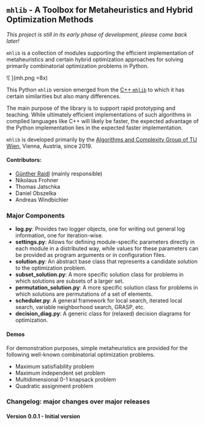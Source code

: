 ## `mhlib` - A Toolbox for Metaheuristics and Hybrid Optimization Methods

_This project is still in its early phase of development, please come back later!_

`mhlib` is a collection of modules supporting the efficient implementation of metaheuristics 
and certain hybrid optimization approaches for solving primarily combinatorial optimization 
problems in Python.

![ ](mh.png =8x)

This Python `mhlib` version emerged from the 
[C++ `mhlib`](https://bitbucket.org/ads-tuwien/mhlib) to which it has certain similarities 
but also many differences.

The main purpose of the library is to support rapid prototyping and teaching. 
While ultimately efficient implementations of such algorithms in compiled 
languages like C++ will likely be faster, the expected advantage of the Python
implementation lies in the expected faster implementation.

`mhlib` is developed primarily by the 
[Algorithms and Complexity Group of TU Wien](https://www.ac.tuwien.ac.at), 
Vienna, Austria, since 2019.

#### Contributors:
- [Günther Raidl](https://www.ac.tuwien.ac.at/raidl) (mainly responsible)
- Nikolaus Frohner
- Thomas Jatschka
- Daniel Obszelka
- Andreas Windbichler

### Major Components

- **log.py**:
    Provides two logger objects, one for writing out general log information, one for 
    iteration-wise.
- **settings.py**:
    Allows for defining module-specific parameters directly in each module in a distributed
    way, while values for these parameters can be provided as program arguments or in
    configuration files.
- **solution.py**:
    An abstract base class that represents a candidate solution to the optimization problem.
- **subset_solution.py**:
    A more specific solution class for problems in which solutions are subsets of a 
    larger set.
- **permutation_solution.py**:
    A more specific solution class for problems in which solutions are permutations of a
    set of elements.
- **scheduler.py**:
    A general framework for local search, iterated local search, variable neighborhood 
    search, GRASP, etc.
- **decision_diag.py**:
    A generic class for (relaxed) decision diagrams for optimization.
    
#### Demos

For demonstration purposes, simple metaheuristics are provided for the following
well-known combinatorial optimization problems.

- Maximum satisfiability problem
- Maximum independent set problem
- Multidimensional 0-1 knapsack problem
- Quadratic assignment problem    
         

### Changelog: major changes over major releases ##

#### Version 0.0.1 - Initial version